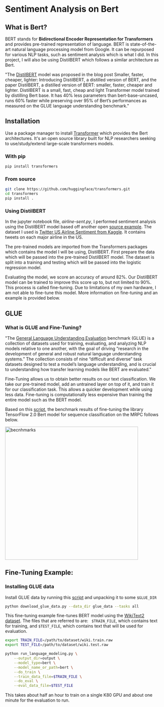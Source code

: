 # Sentiment Analysis on Bert

## What is Bert?
BERT stands for __Bidirectional Encoder Representation for Transformers__ and provides pre-trained representation of language. BERT is state-of-the-art natural language processing model from Google. It can be repurposed for various NLP tasks, such as sentiment analysis which is what I did. In this project, I will also be using DistilBERT which follows a similar architecture as Bert.

"The [DistilBERT](https://huggingface.co/transformers/model_doc/distilbert.html) model was proposed in the blog post Smaller, faster, cheaper, lighter: Introducing DistilBERT, a distilled version of BERT, and the paper DistilBERT, a distilled version of BERT: smaller, faster, cheaper and lighter. DistilBERT is a small, fast, cheap and light Transformer model trained by distilling Bert base. It has 40% less parameters than bert-base-uncased, runs 60% faster while preserving over 95% of Bert’s performances as measured on the GLUE language understanding benchmark."

## Installation

Use a package manager to install [Transformer](https://huggingface.co/transformers/index.html) which provides the Bert architectures. It's an open source library built for NLP researchers seeking to use/study/extend large-scale transformers models.

### With pip
```bash
pip install transformers
```
### From source
```bash
git clone https://github.com/huggingface/transformers.git
cd transformers
pip install .
```
### Using DistilBERT
In the jupyter notebook file, _airline-sent.py_, I performed sentiment analysis using the DistilBERT model based off another open [source example](https://github.com/jalammar/jalammar.github.io/tree/master/notebooks/bert). The dataset I used is [Twitter US Airline Sentiment from Kaggle](https://www.kaggle.com/crowdflower/twitter-airline-sentiment). It contains tweets on each major airline in the US.

The pre-trained models are imported from the Transformers packages which contains the model I will be using, DistilBERT. First prepare the data which will be passed into the pre-trained DistilBERT model. The dataset is split into a training and testing which will be passed into the logistic regression model.

Evaluating the model, we score an accuracy of around 82%. Our DistilBERT model can be trained to improve this score up to, but not limited to 90%. This process is called fine-tuning. Due to limitations of my own hardware, I am not able to fine-tune this model. More information on fine-tuning and an example is provided below.

## GLUE


### What is GLUE and Fine-Tuning?

"The [General Language Understanding Evaluation](https://mccormickml.com/2019/11/05/GLUE/) benchmark (GLUE) is a collection of datasets used for training, evaluating, and analyzing NLP models relative to one another, with the goal of driving “research in the development of general and robust natural language understanding systems.” The collection consists of nine “difficult and diverse” task datasets designed to test a model’s language understanding, and is crucial to understanding how transfer learning models like BERT are evaluated."

Fine-Tuning allows us to obtain better results on our text classification. We take our pre-trained model, add an untrained layer on top of it, and train it for our classification task. This allows a quicker development while using less data. Fine-tuning is computationally less expensive than training the entire model such as the BERT model.

Based on this [script](https://github.com/huggingface/transformers/blob/master/examples/text-classification/run_tf_glue.py), the benchmark results of fine-tuning the library TensorFlow 2.0 Bert model for sequence classification on the MRPC follows below.

<img width="434" alt="becnhmarks" src="https://user-images.githubusercontent.com/14842967/81595312-462ab880-9390-11ea-944d-5eda5bccca4c.png">


## Fine-Tuning Example:

### Installing GLUE data
Install GLUE data by running this [script](https://gist.github.com/W4ngatang/60c2bdb54d156a41194446737ce03e2e) and unpacking it to some ```$GLUE_DIR```
```bash
python download_glue_data.py --data_dir glue_data --tasks all
```

This fine-tuning example fine-tunes BERT model using the [WikiText2 dataset](https://blog.einstein.ai/the-wikitext-long-term-dependency-language-modeling-dataset/).
The files that are referred to are: ``` $TRAIN_FILE```, which contains text for training, and ```$TEST_FILE```, which contains text that will be used for evaluation.

```bash
export TRAIN_FILE=/path/to/dataset/wiki.train.raw
export TEST_FILE=/path/to/dataset/wiki.test.raw

python run_language_modeling.py \
    --output_dir=output \
    --model_type=bert \
    --model_name_or_path=bert \
    --do_train \
    --train_data_file=$TRAIN_FILE \
    --do_eval \
    --eval_data_file=$TEST_FILE
```


This takes about half an hour to train on a single K80 GPU and about one minute for the evaluation to run.
